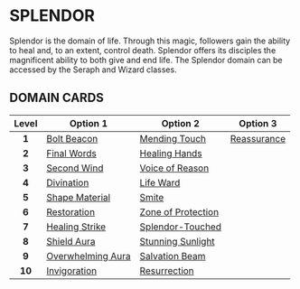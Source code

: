 # SPLENDOR

Splendor is the domain of life. Through this magic, followers gain the ability to heal and, to an extent, control death. Splendor offers its disciples the magnificent ability to both give and end life. The Splendor domain can be accessed by the Seraph and Wizard classes.

## DOMAIN CARDS

| **Level** | **Option 1**                                             | **Option 2**                                                 | **Option 3**                               |
| :-------: | -------------------------------------------------------- | ------------------------------------------------------------ | ------------------------------------------ |
|   **1**   | [Bolt Beacon](../abilities/Bolt%20Beacon.md)             | [Mending Touch](../abilities/Mending%20Touch.md)             | [Reassurance](../abilities/Reassurance.md) |
|   **2**   | [Final Words](../abilities/Final%20Words.md)             | [Healing Hands](../abilities/Healing%20Hands.md)             |                                            |
|   **3**   | [Second Wind](../abilities/Second%20Wind.md)             | [Voice of Reason](../abilities/Voice%20of%20Reason.md)       |                                            |
|   **4**   | [Divination](../abilities/Divination.md)                 | [Life Ward](../abilities/Life%20Ward.md)                     |                                            |
|   **5**   | [Shape Material](../abilities/Shape%20Material.md)       | [Smite](../abilities/Smite.md)                               |                                            |
|   **6**   | [Restoration](../abilities/Restoration.md)               | [Zone of Protection](../abilities/Zone%20of%20Protection.md) |                                            |
|   **7**   | [Healing Strike](../abilities/Healing%20Strike.md)       | [Splendor-Touched](../abilities/Splendor-Touched.md)         |                                            |
|   **8**   | [Shield Aura](../abilities/Shield%20Aura.md)             | [Stunning Sunlight](../abilities/Stunning%20Sunlight.md)     |                                            |
|   **9**   | [Overwhelming Aura](../abilities/Overwhelming%20Aura.md) | [Salvation Beam](../abilities/Salvation%20Beam.md)           |                                            |
|  **10**   | [Invigoration](../abilities/Invigoration.md)             | [Resurrection](../abilities/Resurrection.md)                 |                                            |
